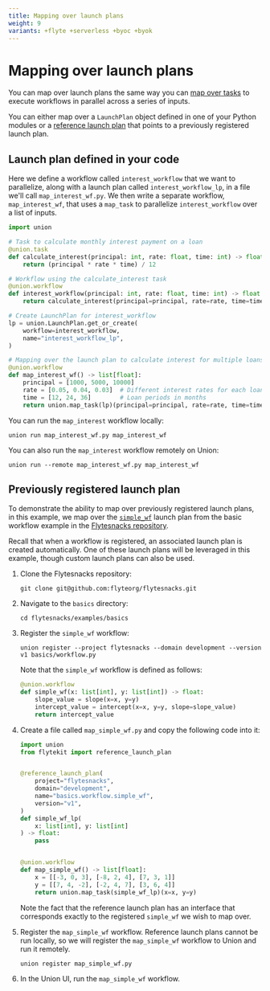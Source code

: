 ```yaml
---
title: Mapping over launch plans
weight: 9
variants: +flyte +serverless +byoc +byok
---
```


# Mapping over launch plans

You can map over launch plans the same way you can [map over tasks](../tasks/task-types.md#map-tasks) to execute workflows in parallel across a series of inputs.

You can either map over a `LaunchPlan` object defined in one of your Python modules or a [reference launch plan](./reference-launch-plans.md) that points to a previously registered launch plan.

## Launch plan defined in your code

Here we define a workflow called `interest_workflow` that we want to parallelize, along with a launch plan called `interest_workflow_lp`, in a file we'll call `map_interest_wf.py`.
We then write a separate workflow, `map_interest_wf`, that uses a `map_task` to parallelize `interest_workflow` over a list of inputs.

```python
import union

# Task to calculate monthly interest payment on a loan
@union.task
def calculate_interest(principal: int, rate: float, time: int) -> float:
    return (principal * rate * time) / 12

# Workflow using the calculate_interest task
@union.workflow
def interest_workflow(principal: int, rate: float, time: int) -> float:
    return calculate_interest(principal=principal, rate=rate, time=time)

# Create LaunchPlan for interest_workflow
lp = union.LaunchPlan.get_or_create(
    workflow=interest_workflow,
    name="interest_workflow_lp",
)

# Mapping over the launch plan to calculate interest for multiple loans
@union.workflow
def map_interest_wf() -> list[float]:
    principal = [1000, 5000, 10000]
    rate = [0.05, 0.04, 0.03]  # Different interest rates for each loan
    time = [12, 24, 36]        # Loan periods in months
    return union.map_task(lp)(principal=principal, rate=rate, time=time)
```


You can run the `map_interest` workflow locally:

```shell
union run map_interest_wf.py map_interest_wf
```


You can also run the `map_interest` workflow remotely on Union:

```shell
union run --remote map_interest_wf.py map_interest_wf
```


## Previously registered launch plan

To demonstrate the ability to map over previously registered launch plans, in this example, we map over the [`simple_wf`](https://github.com/flyteorg/flytesnacks/blob/master/examples/basics/basics/workflow.py#L25) launch plan from the basic workflow example in the [Flytesnacks repository](https://github.com/flyteorg/flytesnacks).

Recall that when a workflow is registered, an associated launch plan is created automatically. One of these launch plans will be leveraged in this example, though custom launch plans can also be used.


1. Clone the Flytesnacks repository:

    ```shell
    git clone git@github.com:flyteorg/flytesnacks.git
    ```


2. Navigate to the `basics` directory:

    ```shell
    cd flytesnacks/examples/basics
    ```


3. Register the `simple_wf` workflow:

    ```shell
    union register --project flytesnacks --domain development --version v1 basics/workflow.py
    ```


    Note that the `simple_wf` workflow is defined as follows:

    ```python
    @union.workflow
    def simple_wf(x: list[int], y: list[int]) -> float:
        slope_value = slope(x=x, y=y)
        intercept_value = intercept(x=x, y=y, slope=slope_value)
        return intercept_value
    ```


4. Create a file called `map_simple_wf.py` and copy the following code into it:

    ```python
    import union
    from flytekit import reference_launch_plan


    @reference_launch_plan(
        project="flytesnacks",
        domain="development",
        name="basics.workflow.simple_wf",
        version="v1",
    )
    def simple_wf_lp(
        x: list[int], y: list[int]
    ) -> float:
        pass


    @union.workflow
    def map_simple_wf() -> list[float]:
        x = [[-3, 0, 3], [-8, 2, 4], [7, 3, 1]]
        y = [[7, 4, -2], [-2, 4, 7], [3, 6, 4]]
        return union.map_task(simple_wf_lp)(x=x, y=y)

    ```


    Note the fact that the reference launch plan has an interface that corresponds exactly to the registered `simple_wf` we wish to map over.

5. Register the `map_simple_wf` workflow. Reference launch plans cannot be run locally, so we will register the `map_simple_wf` workflow to Union and run it remotely.


    ```shell
    union register map_simple_wf.py
    ```


6. In the Union UI, run the `map_simple_wf` workflow.
